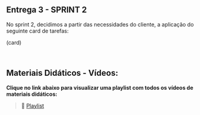 ## Entrega 3 - SPRINT 2

No sprint 2, decidimos a partir das necessidades do cliente, a aplicação do seguinte card de tarefas:

(card)

<br>

## Materiais Didáticos - Vídeos:

**Clique no link abaixo para visualizar uma playlist com todos os vídeos de materiais didáticos:**  

> :movie_camera:  [Playlist](https://www.youtube.com/watch?v=9DbPImwFvUk&list=PL94iJfytd-50M5jZ52R7rGIdA7n2RwQuC&ab_channel=soseduca)
